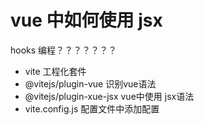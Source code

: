# vue 中如何使用 jsx
hooks 编程？？？？？？？

- vite 工程化套件
- @vitejs/plugin-vue  识别vue语法
- @vitejs/plugin-xue-jsx vue中使用 jsx语法
- vite.config.js 配置文件中添加配置